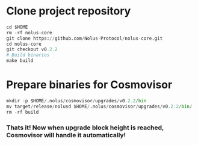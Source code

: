 # Clone project repository
```python
cd $HOME
rm -rf nolus-core
git clone https://github.com/Nolus-Protocol/nolus-core.git
cd nolus-core
git checkout v0.2.2
# Build binaries
make build
````

# Prepare binaries for Cosmovisor
```python
mkdir -p $HOME/.nolus/cosmovisor/upgrades/v0.2.2/bin
mv target/release/nolusd $HOME/.nolus/cosmovisor/upgrades/v0.2.2/bin/
rm -rf build
```

### Thats it! Now when upgrade block height is reached, Cosmovisor will handle it automatically!
